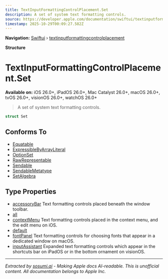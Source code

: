 ```yaml
---
title: TextInputFormattingControlPlacement.Set
description: A set of system text formatting controls.
source: https://developer.apple.com/documentation/swiftui/textinputformattingcontrolplacement/set
timestamp: 2025-10-29T00:09:27.582Z
---
```


**Navigation:** [Swiftui](/documentation/swiftui) › [textinputformattingcontrolplacement](/documentation/swiftui/textinputformattingcontrolplacement)

**Structure**

# TextInputFormattingControlPlacement.Set

**Available on:** iOS 26.0+, iPadOS 26.0+, Mac Catalyst 26.0+, macOS 26.0+, tvOS 26.0+, visionOS 26.0+, watchOS 26.0+

> A set of system text formatting controls.

```swift
struct Set
```

## Conforms To

- [Equatable](/documentation/Swift/Equatable)
- [ExpressibleByArrayLiteral](/documentation/Swift/ExpressibleByArrayLiteral)
- [OptionSet](/documentation/Swift/OptionSet)
- [RawRepresentable](/documentation/Swift/RawRepresentable)
- [Sendable](/documentation/Swift/Sendable)
- [SendableMetatype](/documentation/Swift/SendableMetatype)
- [SetAlgebra](/documentation/Swift/SetAlgebra)

## Type Properties

- [accessoryBar](/documentation/swiftui/textinputformattingcontrolplacement/set/accessorybar) Text formatting controls placed beneath the window toolbar.
- [all](/documentation/swiftui/textinputformattingcontrolplacement/set/all)
- [contextMenu](/documentation/swiftui/textinputformattingcontrolplacement/set/contextmenu) Text formatting controls placed in the context menu, and the edit menu on iOS.
- [default](/documentation/swiftui/textinputformattingcontrolplacement/set/default)
- [fontPanel](/documentation/swiftui/textinputformattingcontrolplacement/set/fontpanel) Text formatting controls for choosing fonts that appear in a dedicated window on macOS.
- [inputAssistant](/documentation/swiftui/textinputformattingcontrolplacement/set/inputassistant) Expanded text formatting controls which appear in the shortcuts bar on iPadOS or in the bottom ornament on visionOS.

---

*Extracted by [sosumi.ai](https://sosumi.ai) - Making Apple docs AI-readable.*
*This is unofficial content. All documentation belongs to Apple Inc.*
